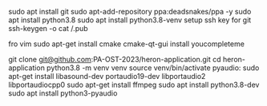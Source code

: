 sudo apt install git
sudo apt-add-repository ppa:deadsnakes/ppa -y
sudo apt install python3.8
sudo apt install python3.8-venv
setup ssh key for git
ssh-keygen -o
cat /<keyname>.pub

fro vim
sudo apt-get install cmake cmake-qt-gui
install youcompleteme


git clone git@github.com:PA-OST-2023/heron-application.git
cd heron-application
python3.8 -m venv venv
source venv/bin/activate
pyaudio:
sudo apt-get install libasound-dev portaudio19-dev libportaudio2 libportaudiocpp0
sudo apt-get install ffmpeg 
sudo apt install python3.8-dev
sudo apt install python3-pyaudio
